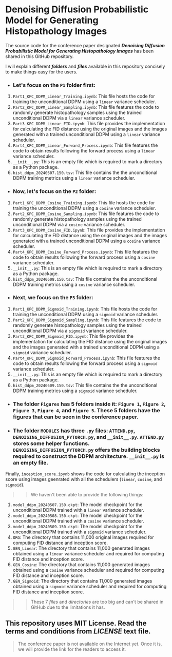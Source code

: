 # Denoising Diffusion Probabilistic Model for Generating Histopathology Images

The source code for the conference paper designated _**Denoising Diffusion Probabilistic Model for Generating Histopathology Images**_ has been shared in this GitHub repository.

I will explain different _**folders**_ and _**files**_ available in this repository concisely to make things easy for the users.

- ### Let's focus on the `P1` folder first:
1. `Part1_KPC_DDPM_Linear_Training.ipynb`: This file hosts the code for training the unconditional DDPM using a `linear` variance scheduler.
2. `Part2_KPC_DDPM_Linear_Sampling.ipynb`: This file features the code to randomly generate histopathology samples using the trained unconditional DDPM via a `linear` variance scheduler.
3. `Part3_KPC_DDPM_Linear_FID.ipynb`: This file provides the implementation for calculating the FID distance using the original images and the images generated with a trained unconditional DDPM using a `linear` variance scheduler.
4. `Part4_KPC_DDPM_Linear_Forward_Process.ipynb`: This file features the code to obtain results following the forward process using a `linear` variance scheduler.
5. `__init__.py`: This is an empty file which is required to mark a directory as a Python package.
6. `hist_ddpm_20240507.150.tsv`: This file contains the the unconditional DDPM training metrics using a `linear` variance scheduler.

- ### Now, let's focus on the `P2` folder:
1. `Part1_KPC_DDPM_Cosine_Training.ipynb`: This file hosts the code for training the unconditional DDPM using a `cosine` variance scheduler.
2. `Part2_KPC_DDPM_Cosine_Sampling.ipynb`: This file features the code to randomly generate histopathology samples using the trained unconditional DDPM via a `cosine` variance scheduler.
3. `Part3_KPC_DDPM_Cosine_FID.ipynb`: This file provides the implementation for calculating the FID distance using the original images and the images generated with a trained unconditional DDPM using a `cosine` variance scheduler.
4. `Part4_KPC_DDPM_Cosine_Forward_Process.ipynb`: This file features the code to obtain results following the forward process using a `cosine` variance scheduler.
5. `__init__.py`: This is an empty file which is required to mark a directory as a Python package.
6. `hist_ddpm_20240508.150.tsv`: This file contains the the unconditional DDPM training metrics using a `cosine` variance scheduler.

- ### Next, we focus on the `P3` folder:
1. `Part1_KPC_DDPM_Sigmoid_Training.ipynb`: This file hosts the code for training the unconditional DDPM using a `sigmoid` variance scheduler.
2. `Part2_KPC_DDPM_Sigmoid_Sampling.ipynb`: This file features the code to randomly generate histopathology samples using the trained unconditional DDPM via a `sigmoid` variance scheduler.
3. `Part3_KPC_DDPM_Sigmoid_FID.ipynb`: This file provides the implementation for calculating the FID distance using the original images and the images generated with a trained unconditional DDPM using a `sigmoid` variance scheduler.
4. `Part4_KPC_DDPM_Sigmoid_Forward_Process.ipynb`: This file features the code to obtain results following the forward process using a `sigmoid` variance scheduler.
5. `__init__.py`: This is an empty file which is required to mark a directory as a Python package.
6. `hist_ddpm_20240509.150.tsv`: This file contains the the unconditional DDPM training metrics using a `sigmoid` variance scheduler.

- ### The folder `Figures` has 5 folders inside it: `Figure 1`, `Figure 2`, `Figure 3`, `Figure 4`, and `Figure 5`. These 5 folders have the figures that can be seen in the conference paper.

- ### The folder `MODULES` has three `.py` files: `ATTEND.py`, `DENOISING_DIFFUSION_PYTORCH.py`, and `__init__.py`. `ATTEND.py` stores some helper functions. `DENOISING_DIFFUSION_PYTORCH.py` offers the building blocks required to construct the DDPM architecture. `__init__.py` is an empty file.

Finally, `inception_score.ipynb` shows the code for calculating the inception score using images geenrated with all the schedulers (`linear`, `cosine`, and `sigmoid`).

>> We haven't been able to provide the following things:

1. `model_ddpm_20240507.150.ckpt`: The model checkpoint for the unconditional DDPM trained with a `linear` variance scheduler.
2. `model_ddpm_20240508.150.ckpt`: The model checkpoint for the unconditional DDPM trained with a `cosine` variance scheduler.
3. `model_ddpm_20240509.150.ckpt`: The model checkpoint for the unconditional DDPM trained with a `sigmoid` variance scheduler.
4. `ORG`: The directory that contains 11,000 original images required for computing FID distance and inception score.
5. `GEN_Linear`: The directory that contains 11,000 generated images obtained using a `linear` variance scheduler and required for computing FID distance and inception score.
6. `GEN_Cosine`: The directory that contains 11,000 generated images obtained using a `cosine` variance scheduler and required for computing FID distance and inception score.
7. `GEN_Sigmoid`: The directory that contains 11,000 generated images obtained using a `sigmoid` variance scheduler and required for computing FID distance and inception score.

>> These 7 _files_ and _directories_ are too big and can't be shared in GitHub due to the limitations it has.

## This repository uses MIT License. Read the terms and conditions from _LICENSE_ text file.

> The conference paper is not available on the Internet yet. Once it is, we will provide the link for the readers to access it.
